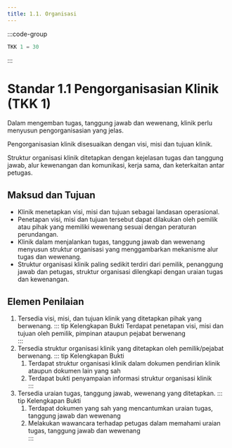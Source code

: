 ```yaml
---
title: 1.1. Organisasi
---
```

:::code-group

``` js [Nilai]
TKK 1 = 30

```
:::
# Standar 1.1 Pengorganisasian Klinik (TKK 1) 

Dalam mengemban tugas, tanggung jawab dan wewenang, klinik perlu menyusun pengorganisasian yang jelas. 

Pengorganisasian klinik disesuaikan dengan visi, misi dan tujuan klinik. 

Struktur organisasi klinik ditetapkan dengan kejelasan tugas dan tanggung jawab, alur kewenangan dan komunikasi, kerja sama, dan keterkaitan antar petugas. 

## Maksud dan Tujuan 
- Klinik menetapkan visi, misi dan tujuan sebagai landasan operasional. 
- Penetapan visi, misi dan tujuan tersebut dapat dilakukan oleh pemilik atau pihak yang memiliki wewenang sesuai dengan peraturan perundangan. 
- Klinik dalam menjalankan tugas, tanggung jawab dan wewenang menyusun struktur organisasi yang menggambarkan mekanisme alur tugas dan wewenang.  
- Struktur organisasi klinik paling sedikit terdiri dari pemilik, penanggung jawab dan petugas, struktur organisasi dilengkapi dengan uraian tugas dan kewenangan. 

## Elemen Penilaian 
1. Tersedia visi, misi, dan tujuan klinik yang ditetapkan pihak yang berwenang. 
   ::: tip Kelengkapan Bukti
   Terdapat penetapan visi, misi dan tujuan oleh pemilik, pimpinan ataupun pejabat berwenang  
   :::
2. Tersedia struktur organisasi klinik yang ditetapkan oleh pemilik/pejabat berwenang. 
   ::: tip Kelengkapan Bukti
    1. Terdapat struktur organisasi klinik 	dalam 	dokumen pendirian klinik ataupun dokumen lain yang sah 
    2. Terdapat 	bukti penyampaian 	informasi struktur organisasi klinik  
    ::: 
3. Tersedia uraian tugas, tanggung jawab, wewenang yang ditetapkan. 
   ::: tip Kelengkapan Bukti
   1. Terdapat dokumen yang sah yang mencantumkan uraian tugas, tanggung jawab dan wewenang 
   2. Melakukan wawancara terhadap petugas dalam memahami uraian tugas, tanggung jawab dan wewenang   
   ::: 
